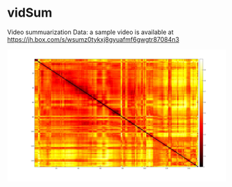 # vidSum
Video summuarization
Data: a sample video is available at https://jh.box.com/s/wsumz0tykxj8gyuafmf6gwgtr87084n3

![](dissimilarity-mat.jpg "Distance matrix in terms of frame energy difference. There are 148 frames in the sample video. Thus, the distance matrix is indexed by 1-148 at both dimension. It is smmetric and the diagonal is supposed to be all 0. Locally adjacent frames normally are similar and thus there exist dark blocks close to the diagonal.")

